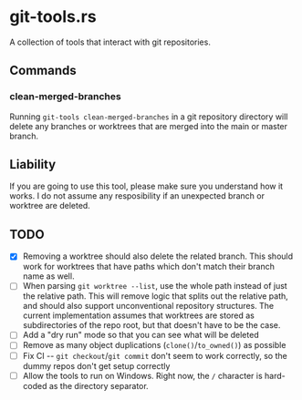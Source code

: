 # git-tools.rs

A collection of tools that interact with git repositories.

## Commands

### clean-merged-branches

Running `git-tools clean-merged-branches` in a git repository directory will delete any branches or worktrees that are
merged into the main or master branch.

## Liability

If you are going to use this tool, please make sure you understand how it works. I do not assume any resposibility if an
unexpected branch or worktree are deleted.

## TODO

- [X] Removing a worktree should also delete the related branch. This should work for worktrees that have paths which
  don't match their branch name as well.
- [ ] When parsing `git worktree --list`, use the whole path instead of just the relative path. This will remove logic
  that splits out the relative path, and should also support unconventional repository structures. The current
  implementation assumes that worktrees are stored as subdirectories of the repo root, but that doesn't have to be the
  case.
- [ ] Add a "dry run" mode so that you can see what will be deleted
- [ ] Remove as many object duplications (`clone()`/`to_owned()`) as possible
- [ ] Fix CI -- `git checkout`/`git commit` don't seem to work correctly, so the dummy repos don't get setup correctly
- [ ] Allow the tools to run on Windows. Right now, the `/` character is hard-coded as the directory separator.
